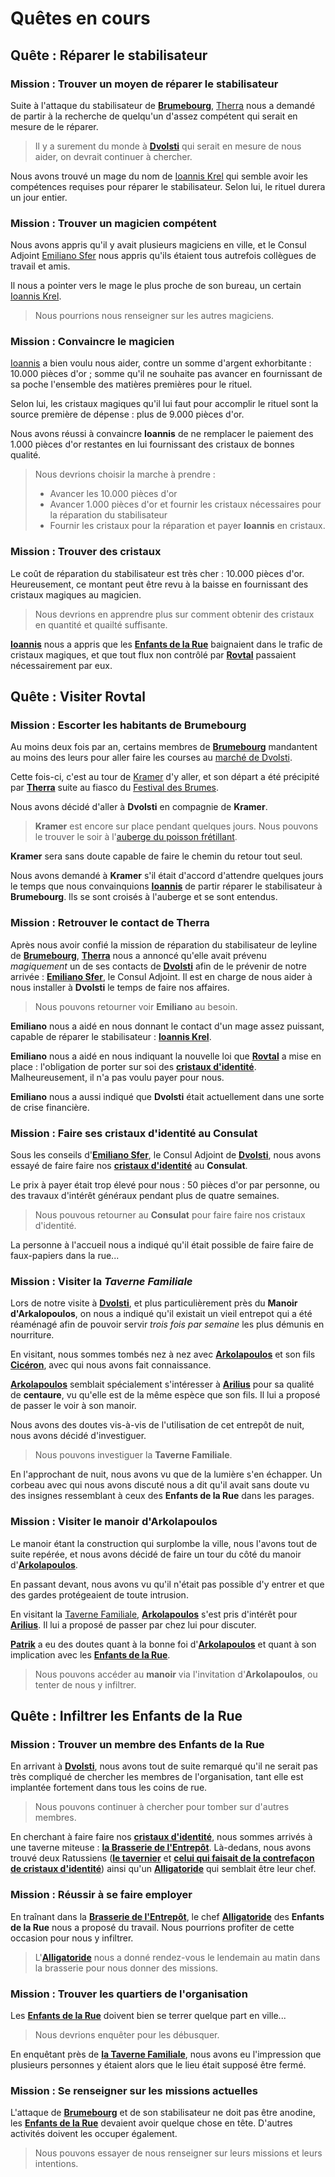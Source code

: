 # Quêtes en cours

## Quête : Réparer le stabilisateur
### Mission : Trouver un moyen de réparer le stabilisateur
Suite à l'attaque du stabilisateur de [**Brumebourg**](../WORLDBUILDING/VILLES/Brumebourg.md), [Therra](../WORLDBUILDING/PERSONNAGES/BRUMEBOURG/Therra_Sfer.md) nous a demandé de partir à la recherche de quelqu'un d'assez compétent qui serait en mesure de le réparer.

> Il y a surement du monde à [**Dvolsti**](../WORLDBUILDING/VILLES/Dvolsti.md) qui serait en mesure de nous aider, on devrait continuer à chercher.

Nous avons trouvé un mage du nom de [Ioannis Krel](../WORLDBUILDING/PERSONNAGES/DVOLSTI/Ioannis_Krel.md) qui semble avoir les compétences requises pour réparer le stabilisateur. Selon lui, le rituel durera un jour entier.

### Mission : Trouver un magicien compétent
Nous avons appris qu'il y avait plusieurs magiciens en ville, et le Consul Adjoint [Emiliano Sfer](../WORLDBUILDING/PERSONNAGES/DVOLSTI/Emiliano_Sfer.md) nous appris qu'ils étaient tous autrefois collègues de travail et amis. 

Il nous a pointer vers le mage le plus proche de son bureau, un certain [Ioannis Krel](../WORLDBUILDING/PERSONNAGES/DVOLSTI/Ioannis_Krel.md).

> Nous pourrions nous renseigner sur les autres magiciens.

### Mission : Convaincre le magicien
[Ioannis](../WORLDBUILDING/PERSONNAGES/DVOLSTI/Ioannis_Krel.md) a bien voulu nous aider, contre un somme d'argent exhorbitante : 10.000 pièces d'or ; somme qu'il ne souhaite pas avancer en fournissant de sa poche l'ensemble des matières premières pour le rituel. 

Selon lui, les cristaux magiques qu'il lui faut pour accomplir le rituel sont la source première de dépense : plus de 9.000 pièces d'or. 

Nous avons réussi à convaincre **Ioannis** de ne remplacer le paiement des 1.000 pièces d'or restantes en lui fournissant des cristaux de bonnes qualité. 

> Nous devrions choisir la marche à prendre : 
> * Avancer les 10.000 pièces d'or
> * Avancer 1.000 pièces d'or et fournir les cristaux nécessaires pour la réparation du stabilisateur
> * Fournir les cristaux pour la réparation et payer **Ioannis** en cristaux.

### Mission : Trouver des cristaux 
Le coût de réparation du stabilisateur est très cher : 10.000 pièces d'or. Heureusement, ce montant peut être revu à la baisse en fournissant des cristaux magiques au magicien. 

> Nous devrions en apprendre plus sur comment obtenir des cristaux en quantité et quailté suffisante. 

[**Ioannis**](../WORLDBUILDING/PERSONNAGES/DVOLSTI/Ioannis_Krel.md) nous a appris que les [**Enfants de la Rue**](../WORLDBUILDING/VILLES/Dvolsti.md#les-enfants-de-la-rue) baignaient dans le trafic de cristaux magiques, et que tout flux non contrôlé par [**Rovtal**](../WORLDBUILDING/VILLES/Rovtal.md) passaient nécessairement par eux.

## Quête : Visiter Rovtal

### Mission : Escorter les habitants de Brumebourg
Au moins deux fois par an, certains membres de [**Brumebourg**](../WORLDBUILDING/VILLES/Brumebourg.md) mandantent au moins des leurs pour aller faire les courses au [marché de Dvolsti](../WORLDBUILDING/VILLES/Dvolsti.md#la-place-du-marché-la-place-dum).

Cette fois-ci, c'est au tour de [Kramer](../WORLDBUILDING/PERSONNAGES/BRUMEBOURG/Kramer_Grishka.md) d'y aller, et son départ a été précipité par [**Therra**](../WORLDBUILDING/PERSONNAGES/BRUMEBOURG/Therra_Sfer.md) suite au fiasco du [Festival des Brumes](../WORLDBUILDING/VILLES/Brumebourg.md#festival-des-brumes). 

Nous avons décidé d'aller à **Dvolsti** en compagnie de **Kramer**. 

> **Kramer** est encore sur place pendant quelques jours. Nous pouvons le trouver le soir à l'[auberge du poisson frétillant](../WORLDBUILDING/VILLES/Dvolsti.md#lauberge-du-poisson-frétillant).

**Kramer** sera sans doute capable de faire le chemin du retour tout seul.

Nous avons demandé à **Kramer** s'il était d'accord d'attendre quelques jours le temps que nous convainquions [**Ioannis**](../WORLDBUILDING/PERSONNAGES/DVOLSTI/Ioannis_Krel.md) de partir réparer le stabilisateur à **Brumebourg**. Ils se sont croisés à l'auberge et se sont entendus.

### Mission : Retrouver le contact de Therra
Après nous avoir confié la mission de réparation du stabilisateur de leyline de [**Brumebourg**](../WORLDBUILDING/VILLES/Brumebourg.md), [**Therra**](../WORLDBUILDING/VILLES/Dvolsti.md) nous a annoncé qu'elle avait prévenu *magiquement* un de ses contacts de [**Dvolsti**](../WORLDBUILDING/VILLES/Dvolsti.md) afin de le prévenir de notre arrivée : [**Emiliano Sfer**](../WORLDBUILDING/PERSONNAGES/DVOLSTI/Emiliano_Sfer.md), le Consul Adjoint. Il est en charge de nous aider à nous installer à **Dvolsti** le temps de faire nos affaires. 

> Nous pouvons retourner voir **Emiliano** au besoin. 

**Emiliano** nous a aidé en nous donnant le contact d'un mage assez puissant, capable de réparer le stabilisateur : [**Ioannis Krel**](../WORLDBUILDING/PERSONNAGES/DVOLSTI/Ioannis_Krel.md). 

**Emiliano** nous a aidé en nous indiquant la nouvelle loi que [**Rovtal**](../WORLDBUILDING/VILLES/Rovtal.md) a mise en place : l'obligation de porter sur soi des [**cristaux d'identité**](../WORLDBUILDING/TECHNOLOGIE/Cristaux_d_identite.md). Malheureusement, il n'a pas voulu payer pour nous. 

**Emiliano** nous a aussi indiqué que **Dvolsti** était actuellement dans une sorte de crise financière.

### Mission : Faire ses cristaux d'identité au Consulat
Sous les conseils d'[**Emiliano Sfer**](../WORLDBUILDING/PERSONNAGES/DVOLSTI/Emiliano_Sfer.md), le Consul Adjoint de [**Dvolsti**](../WORLDBUILDING/VILLES/Dvolsti.md), nous avons essayé de faire faire nos [**cristaux d'identité**](../WORLDBUILDING/TECHNOLOGIE/Cristaux_d_identite.md) au **Consulat**. 

Le prix à payer était trop élevé pour nous : 50 pièces d'or par personne, ou des travaux d'intérêt généraux pendant plus de quatre semaines. 

> Nous pouvous retourner au **Consulat** pour faire faire nos cristaux d'identité.

La personne à l'accueil nous a indiqué qu'il était possible de faire faire de faux-papiers dans la rue...

### Mission : Visiter la *Taverne Familiale*
Lors de notre visite à [**Dvolsti**](../WORLDBUILDING/VILLES/Dvolsti.md), et plus particulièrement près du **Manoir d'Arkalopoulos**, on nous a indiqué qu'il existait un vieil entrepot qui a été réaménagé afin de pouvoir servir *trois fois par semaine* les plus démunis en nourriture. 

En visitant, nous sommes tombés nez à nez avec [**Arkolapoulos**](../WORLDBUILDING/PERSONNAGES/ENFANTS_DE_LA_RUE/Arkolapoulos_Prunos.md) et son fils [**Cicéron**](../WORLDBUILDING/PERSONNAGES/ENFANTS_DE_LA_RUE/Cicéron_Prunos_Pupillus.md), avec qui nous avons fait connaissance.

[**Arkolapoulos**](../WORLDBUILDING/PERSONNAGES/ENFANTS_DE_LA_RUE/Arkolapoulos_Prunos.md) semblait spécialement s'intéresser à [**Arilius**](../WORLDBUILDING/PERSONNAGES/Arilius.md) pour sa qualité de **centaure**, vu qu'elle est de la même espèce que son fils. Il lui a proposé de passer le voir à son manoir. 

Nous avons des doutes vis-à-vis de l'utilisation de cet entrepôt de nuit, nous avons décidé d'investiguer.

> Nous pouvons investiguer la **Taverne Familiale**.

En l'approchant de nuit, nous avons vu que de la lumière s'en échapper. Un corbeau avec qui nous avons discuté nous a dit qu'il avait sans doute vu des insignes ressemblant à ceux des **Enfants de la Rue** dans les parages.

### Mission : Visiter le manoir d'Arkolapoulos
Le manoir étant la construction qui surplombe la ville, nous l'avons tout de suite repérée, et nous avons décidé de faire un tour du côté du manoir d'[**Arkolapoulos**](../WORLDBUILDING/PERSONNAGES/ENFANTS_DE_LA_RUE/Arkolapoulos_Prunos.md).

En passant devant, nous avons vu qu'il n'était pas possible d'y entrer et que des gardes protégeaient de toute intrusion.

En visitant la [Taverne Familiale](../WORLDBUILDING/VILLES/Dvolsti.md#la-taverne-familiale), [**Arkolapoulos**](../WORLDBUILDING/PERSONNAGES/ENFANTS_DE_LA_RUE/Arkolapoulos_Prunos.md) s'est pris d'intérêt pour [**Arilius**](../WORLDBUILDING/PERSONNAGES/Arilius.md). Il lui a proposé de passer par chez lui pour discuter.

[**Patrik**](../WORLDBUILDING/PERSONNAGES/Patrik.md) a eu des doutes quant à la bonne foi d'[**Arkolapoulos**](../WORLDBUILDING/PERSONNAGES/ENFANTS_DE_LA_RUE/Arkolapoulos_Prunos.md) et quant à son implication avec les [**Enfants de la Rue**](../WORLDBUILDING/VILLES/Dvolsti.md#les-enfants-de-la-rue).

> Nous pouvons accéder au **manoir** via l'invitation d'**Arkolapoulos**, ou tenter de nous y infiltrer.

## Quête : Infiltrer les Enfants de la Rue

### Mission : Trouver un membre des Enfants de la Rue
En arrivant à [**Dvolsti**](../WORLDBUILDING/VILLES/Dvolsti.md#les-enfants-de-la-rue), nous avons tout de suite remarqué qu'il ne serait pas très compliqué de chercher les membres de l'organisation, tant elle est implantée fortement dans tous les coins de rue. 

> Nous pouvons continuer à chercher pour tomber sur d'autres membres.

En cherchant à faire faire nos [**cristaux d'identité**](../WORLDBUILDING/TECHNOLOGIE/Cristaux_d_identite.md), nous sommes arrivés à une taverne miteuse : [**la Brasserie de l'Entrepôt**](../WORLDBUILDING/VILLES/Dvolsti.md#la-brasserie-de-lentrepôt). Là-dedans, nous avons trouvé deux Ratussiens ([**le tavernier**](../WORLDBUILDING/PERSONNAGES/ENFANTS_DE_LA_RUE/Tibo_Lavesse.md) et [**celui qui faisait de la contrefaçon de cristaux d'identité**](../WORLDBUILDING/PERSONNAGES/ENFANTS_DE_LA_RUE/Gaultier_Lavigne.md)) ainsi qu'un [**Alligatoride**](../WORLDBUILDING/PERSONNAGES/ENFANTS_DE_LA_RUE/Bakari_Phéroh.md) qui semblait être leur chef.

### Mission : Réussir à se faire employer
En traînant dans la [**Brasserie de l'Entrepôt**](../WORLDBUILDING/VILLES/Dvolsti.md#la-brasserie-de-lentrepôt), le chef [**Alligatoride**](../WORLDBUILDING/PERSONNAGES/ENFANTS_DE_LA_RUE/Bakari_Phéroh.md) des **Enfants de la Rue** nous a proposé du travail. Nous pourrions profiter de cette occasion pour nous y infiltrer.

> L'[**Alligatoride**](../WORLDBUILDING/PERSONNAGES/ENFANTS_DE_LA_RUE/Bakari_Phéroh.md) nous a donné rendez-vous le lendemain au matin dans la brasserie pour nous donner des missions.

### Mission : Trouver les quartiers de l'organisation
Les [**Enfants de la Rue**](../WORLDBUILDING/VILLES/Dvolsti.md#les-enfants-de-la-rue) doivent bien se terrer quelque part en ville...

> Nous devrions enquêter pour les débusquer.

En enquêtant près de [**la Taverne Familiale**](../WORLDBUILDING/VILLES/Dvolsti.md#la-taverne-familiale), nous avons eu l'impression que plusieurs personnes y étaient alors que le lieu était supposé être fermé.

### Mission : Se renseigner sur les missions actuelles
L'attaque de [**Brumebourg**](../WORLDBUILDING/VILLES/Brumebourg.md) et de son stabilisateur ne doit pas être anodine, les [**Enfants de la Rue**](../WORLDBUILDING/VILLES/Dvolsti.md#les-enfants-de-la-rue) devaient avoir quelque chose en tête. D'autres activités doivent les occuper également.

> Nous pouvons essayer de nous renseigner sur leurs missions et leurs intentions.
